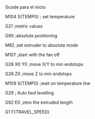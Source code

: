 <html><body><p>Gcode para el inicio



M104 S{TEMP0} ; set temperature

G21 ;metric values

G90 ;absolute positioning

M82 ;set extruder to absolute mode

M107 ;start with the fan off

G28 X0 Y0 ;move X/Y to min endstops

G28 Z0 ;move Z to min endstops

M109 S{TEMP0} ;wait on temperature line

G29 ; Auto bed levelling

G92 E0 ;zero the extruded length

G1 F{TRAVEL_SPEED}</p></body></html>